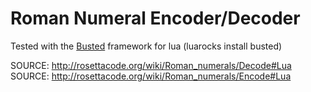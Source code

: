 # Roman Numeral Encoder/Decoder

Tested with the [Busted](https://olivinelabs.com/busted/#usage) framework for lua (luarocks install busted)

SOURCE: http://rosettacode.org/wiki/Roman_numerals/Decode#Lua
SOURCE: http://rosettacode.org/wiki/Roman_numerals/Encode#Lua
